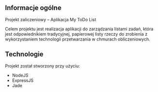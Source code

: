 ## Informacje ogólne
Projekt zaliczeniowy – Aplikacja My ToDo List

Celem projektu jest realizacja aplikacji do zarządzania listami zadań, która jest odpowiednikiem
tradycyjnej, papierowej listy rzeczy do zrobienia z wykorzystaniem technologii przetwarzania w chmurach obliczeniowych.
	
## Technologie
Projekt został stworzony przy użyciu:
* NodeJS 
* ExpressJS 
* Jade